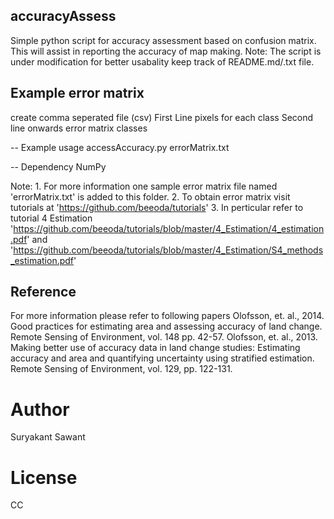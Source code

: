 ## accuracyAssess
Simple python script for accuracy assessment based on confusion matrix.
This will assist in reporting the accuracy of map making. 
Note: The script is under modification for better usabality keep track of README.md/.txt file.

## Example error matrix
create comma seperated file (csv)
First Line
pixels for each class
Second line onwards
error matrix classes

-- Example usage
accessAccuracy.py errorMatrix.txt

-- Dependency
NumPy

Note: 1. For more information one sample error matrix file named 'errorMatrix.txt' is added to this folder.
2. To obtain error matrix visit tutorials at 'https://github.com/beeoda/tutorials'
3. In perticular refer to tutorial 4 Estimation 'https://github.com/beeoda/tutorials/blob/master/4_Estimation/4_estimation.pdf' and 'https://github.com/beeoda/tutorials/blob/master/4_Estimation/S4_methods_estimation.pdf'

## Reference
For more information please refer to following papers
Olofsson, et. al., 2014. Good practices for estimating area and assessing accuracy of land change. Remote Sensing of Environment, vol. 148 pp. 42-57.
Olofsson, et. al., 2013. Making better use of accuracy data in land change studies: Estimating accuracy and area and quantifying uncertainty using stratified estimation. Remote Sensing of Environment, vol. 129, pp. 122-131.

# Author
Suryakant Sawant

# License
CC

